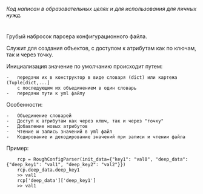 *Код написан в образовательных целях и для использования для личных нужд.*


# 


Грубый набросок парсера конфигурационного файла.

Служит для создания объектов, с доступом к атрибутам как по ключам, так и через точку.

Инициализация значение по умолчанию происходит путем:

    -   передачи их в конструктор в виде словаря (dict) или картежа (Tuple[dict,...]
        с последующим их объединением в один словарь
    -   передачи пути к yml файлу

Особенности:

    -   Объединение словарей
    -   Доступ к атрибутам как через ключ, так и через "точку"
    -   Добавление новых атрибутов
    -   Чтение и запись значений в yml файл
    -   Кодирование и декодирование значений при записи и чтении файла


Пример:
```
    rcp = RoughConfigParser(init_data={"key1": "val0", "deep_data": {"deep_key1": "val1", "deep_key2": "val2"}})
    rcp.deep_data.deep_key1
    >> val1
    rcp['deep_data']['deep_key1']
    >> val1
```